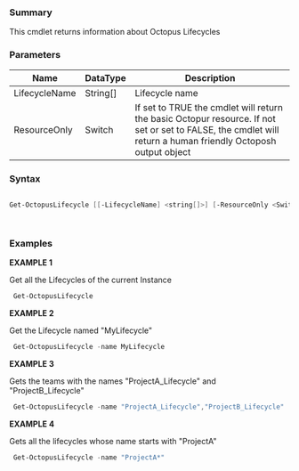 ﻿### Summary

This cmdlet returns information about Octopus Lifecycles
### Parameters
| Name | DataType          | Description |
| ------------- | ----------- | ----------- |
| LifecycleName | String[] |  Lifecycle name     |
| ResourceOnly | Switch |  If set to TRUE the cmdlet will return the basic Octopur resource. If not set or set to FALSE, the cmdlet will return a human friendly Octoposh output object     |

### Syntax
``` powershell

Get-OctopusLifecycle [[-LifecycleName] <string[]>] [-ResourceOnly <SwitchParameter>] [<CommonParameters>]




``` 

### Examples 

**EXAMPLE 1**

Get all the Lifecycles of the current Instance

``` powershell 
 Get-OctopusLifecycle
``` 

**EXAMPLE 2**

Get the Lifecycle named "MyLifecycle"

``` powershell 
 Get-OctopusLifecycle -name MyLifecycle
``` 

**EXAMPLE 3**

Gets the teams with the names "ProjectA_Lifecycle" and "ProjectB_Lifecycle"

``` powershell 
 Get-OctopusLifecycle -name "ProjectA_Lifecycle","ProjectB_Lifecycle"
``` 

**EXAMPLE 4**

Gets all the lifecycles whose name starts with "ProjectA"

``` powershell 
 Get-OctopusLifecycle -name "ProjectA*"
``` 

